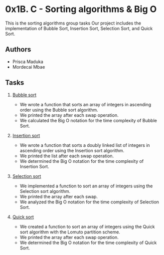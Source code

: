 
# 0x1B. C - Sorting algorithms & Big O
This is the sorting algorithms group tasks
Our project includes the implementation of Bubble Sort, Insertion Sort, Selection Sort, and Quick Sort.

## Authors

- Prisca Maduka
- Mordecai Mbae

## Tasks

1. [Bubble sort](0-bubble_sort.c)
    - We wrote a function that sorts an array of integers in ascending order using the Bubble sort algorithm.
    - We printed the array after each swap operation.
    - We calculated the Big O notation for the time complexity of Bubble Sort.

2. [Insertion sort](1-insertion_sort_list.c)
    - We wrote a function that sorts a doubly linked list of integers in ascending order using the Insertion sort algorithm.
    - We printed the list after each swap operation.
    - We determined the Big O notation for the time complexity of Insertion Sort.

3. [Selection sort](2-selection_sort.c)
    - We implemented a function to sort an array of integers using the Selection sort algorithm.
    - We printed the array after each swap.
    - We analyzed the Big O notation for the time complexity of Selection Sort.

4. [Quick sort](3-quick_sort.c)
    - We created a function to sort an array of integers using the Quick sort algorithm with the Lomuto partition scheme.
    - We printed the array after each swap operation.
    - We determined the Big O notation for the time complexity of Quick Sort.

